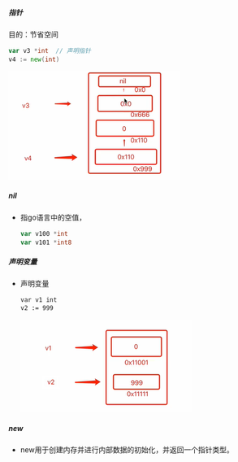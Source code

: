 ##### 指针

目的：节省空间

```go
var v3 *int  // 声明指针
v4 := new(int)  
```

![image-20220409100056464](picture/image-20220409100056464.png)

##### nil

- 指go语言中的空值，

  ```go
  var v100 *int
  var v101 *int8
  ```

  

##### 声明变量

- 声明变量

  ```
  var v1 int
  v2 := 999 
  ```

  ![image-20220409095654730](picture/image-20220409095654730.png)



##### new

- new用于创建内存并进行内部数据的初始化，并返回一个指针类型。